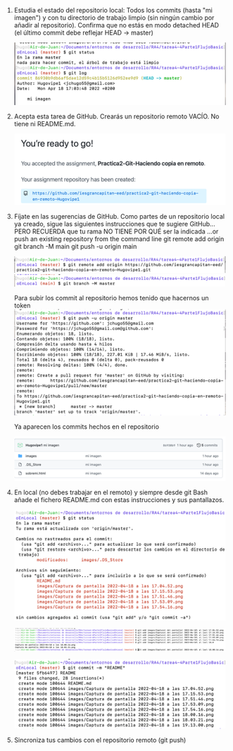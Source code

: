 1. Estudia el estado del repositorio local: Todos los commits (hasta "mi imagen") y con tu directorio de trabajo limpio (sin ningún cambio por añadir al repositorio). Confirma que no estás en modo detached HEAD (el último commit debe reflejar HEAD -> master)
   
   ![Status](images/Captura%20de%20pantalla%202022-04-18%20a%20las%2017.04.52.png)
2. Acepta esta tarea de GitHub. Crearás un repositorio remoto VACÍO. No tiene ni README.md. 
   
   ![AceptarTarea](images/Captura%20de%20pantalla%202022-04-18%20a%20las%2017.15.53.png)
3. Fíjate en las sugerencias de GitHub. Como partes de un repositorio local ya creado, sigue las siguientes instrucciones que te sugiere GitHub... PERO RECUERDA que tu rama NO TIENE POR QUÉ ser la indicada
…or push an existing repository from the command line
git remote add origin 
git branch -M main
git push -u origin main

    ![AddRemote](images/Captura%20de%20pantalla%202022-04-18%20a%20las%2017.51.46.png)
    ![BranchMaster](images/Captura%20de%20pantalla%202022-04-18%20a%20las%2017.53.09.png)
        
    Para subir los commit al repositorio hemos tenido que hacernos un token
    ![Push](images/Captura%20de%20pantalla%202022-04-18%20a%20las%2017.54.16.png)

    Ya aparecen los commits hechos en el repositorio

    ![Commits](images/Captura%20de%20pantalla%202022-04-18%20a%20las%2018.03.21.png)


1. En local (no debes trabajar en el remoto) y siempre desde git Bash añade el fichero README.md con estas instrucciones y sus pantallazos.

    ![GitStatus](images/Captura%20de%20pantalla%202022-04-18%20a%20las%2018.00.16.png)

    ![GitAdd](images/Captura%20de%20pantalla%202022-04-18%20a%20las%2019.13.00.png)

    ![GitCommit](images/Captura%20de%20pantalla%202022-04-18%20a%20las%2019.17.15.png)

2. Sincroniza tus cambios con el repositorio remoto (git push)